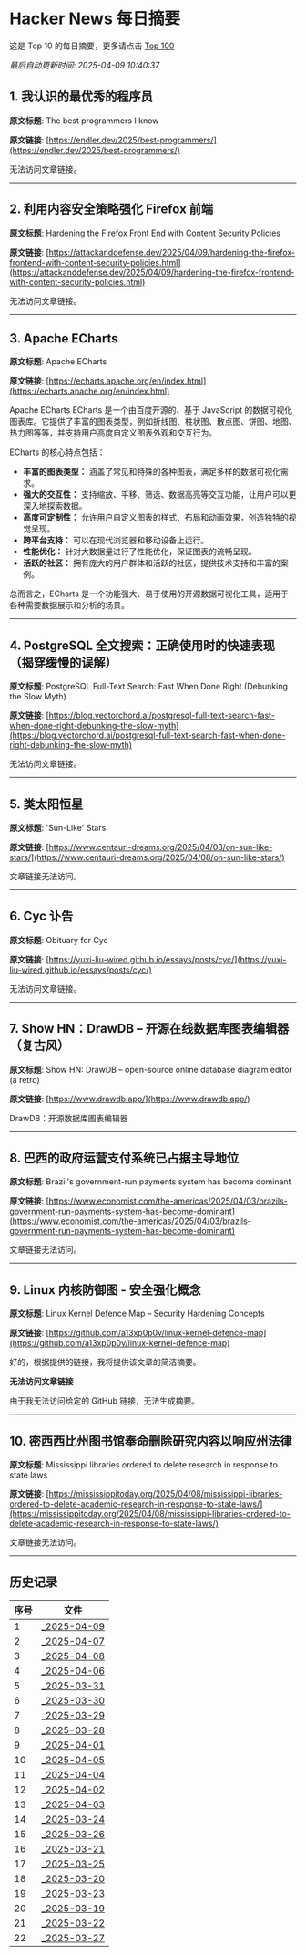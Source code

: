# Hacker News 每日摘要
    
这是 Top 10 的每日摘要，更多请点击 [Top 100](output/hacker_news_summary_2025-04-09.md)

*最后自动更新时间: 2025-04-09 10:40:37*
## 1. 我认识的最优秀的程序员

**原文标题**: The best programmers I know

**原文链接**: [https://endler.dev/2025/best-programmers/](https://endler.dev/2025/best-programmers/)

无法访问文章链接。

---

## 2. 利用内容安全策略强化 Firefox 前端

**原文标题**: Hardening the Firefox Front End with Content Security Policies

**原文链接**: [https://attackanddefense.dev/2025/04/09/hardening-the-firefox-frontend-with-content-security-policies.html](https://attackanddefense.dev/2025/04/09/hardening-the-firefox-frontend-with-content-security-policies.html)

无法访问文章链接。

---

## 3. Apache ECharts

**原文标题**: Apache ECharts

**原文链接**: [https://echarts.apache.org/en/index.html](https://echarts.apache.org/en/index.html)

Apache ECharts
ECharts 是一个由百度开源的、基于 JavaScript 的数据可视化图表库。它提供了丰富的图表类型，例如折线图、柱状图、散点图、饼图、地图、热力图等等，并支持用户高度自定义图表外观和交互行为。

ECharts 的核心特点包括：

*   **丰富的图表类型：** 涵盖了常见和特殊的各种图表，满足多样的数据可视化需求。
*   **强大的交互性：** 支持缩放、平移、筛选、数据高亮等交互功能，让用户可以更深入地探索数据。
*   **高度可定制性：** 允许用户自定义图表的样式、布局和动画效果，创造独特的视觉呈现。
*   **跨平台支持：** 可以在现代浏览器和移动设备上运行。
*   **性能优化：** 针对大数据量进行了性能优化，保证图表的流畅呈现。
*   **活跃的社区：** 拥有庞大的用户群体和活跃的社区，提供技术支持和丰富的案例。

总而言之，ECharts 是一个功能强大、易于使用的开源数据可视化工具，适用于各种需要数据展示和分析的场景。

---

## 4. PostgreSQL 全文搜索：正确使用时的快速表现（揭穿缓慢的误解）

**原文标题**: PostgreSQL Full-Text Search: Fast When Done Right (Debunking the Slow Myth)

**原文链接**: [https://blog.vectorchord.ai/postgresql-full-text-search-fast-when-done-right-debunking-the-slow-myth](https://blog.vectorchord.ai/postgresql-full-text-search-fast-when-done-right-debunking-the-slow-myth)

无法访问文章链接。

---

## 5. 类太阳恒星

**原文标题**: 'Sun-Like' Stars

**原文链接**: [https://www.centauri-dreams.org/2025/04/08/on-sun-like-stars/](https://www.centauri-dreams.org/2025/04/08/on-sun-like-stars/)

文章链接无法访问。

---

## 6. Cyc 讣告

**原文标题**: Obituary for Cyc

**原文链接**: [https://yuxi-liu-wired.github.io/essays/posts/cyc/](https://yuxi-liu-wired.github.io/essays/posts/cyc/)

无法访问文章链接。

---

## 7. Show HN：DrawDB – 开源在线数据库图表编辑器（复古风）

**原文标题**: Show HN: DrawDB – open-source online database diagram editor (a retro)

**原文链接**: [https://www.drawdb.app/](https://www.drawdb.app/)

DrawDB：开源数据库图表编辑器

---

## 8. 巴西的政府运营支付系统已占据主导地位

**原文标题**: Brazil's government-run payments system has become dominant

**原文链接**: [https://www.economist.com/the-americas/2025/04/03/brazils-government-run-payments-system-has-become-dominant](https://www.economist.com/the-americas/2025/04/03/brazils-government-run-payments-system-has-become-dominant)

文章链接无法访问。

---

## 9. Linux 内核防御图 - 安全强化概念

**原文标题**: Linux Kernel Defence Map – Security Hardening Concepts

**原文链接**: [https://github.com/a13xp0p0v/linux-kernel-defence-map](https://github.com/a13xp0p0v/linux-kernel-defence-map)

好的，根据提供的链接，我将提供该文章的简洁摘要。

**无法访问文章链接**

由于我无法访问给定的 GitHub 链接，无法生成摘要。

---

## 10. 密西西比州图书馆奉命删除研究内容以响应州法律

**原文标题**: Mississippi libraries ordered to delete research in response to state laws

**原文链接**: [https://mississippitoday.org/2025/04/08/mississippi-libraries-ordered-to-delete-academic-research-in-response-to-state-laws/](https://mississippitoday.org/2025/04/08/mississippi-libraries-ordered-to-delete-academic-research-in-response-to-state-laws/)

文章链接无法访问。

---

## 历史记录

| 序号 | 文件 |
| --- | --- |
| 1 | [_2025-04-09](output/hacker_news_summary_2025-04-09.md) |
| 2 | [_2025-04-07](output/hacker_news_summary_2025-04-07.md) |
| 3 | [_2025-04-08](output/hacker_news_summary_2025-04-08.md) |
| 4 | [_2025-04-06](output/hacker_news_summary_2025-04-06.md) |
| 5 | [_2025-03-31](output/hacker_news_summary_2025-03-31.md) |
| 6 | [_2025-03-30](output/hacker_news_summary_2025-03-30.md) |
| 7 | [_2025-03-29](output/hacker_news_summary_2025-03-29.md) |
| 8 | [_2025-03-28](output/hacker_news_summary_2025-03-28.md) |
| 9 | [_2025-04-01](output/hacker_news_summary_2025-04-01.md) |
| 10 | [_2025-04-05](output/hacker_news_summary_2025-04-05.md) |
| 11 | [_2025-04-04](output/hacker_news_summary_2025-04-04.md) |
| 12 | [_2025-04-02](output/hacker_news_summary_2025-04-02.md) |
| 13 | [_2025-04-03](output/hacker_news_summary_2025-04-03.md) |
| 14 | [_2025-03-24](output/hacker_news_summary_2025-03-24.md) |
| 15 | [_2025-03-26](output/hacker_news_summary_2025-03-26.md) |
| 16 | [_2025-03-21](output/hacker_news_summary_2025-03-21.md) |
| 17 | [_2025-03-25](output/hacker_news_summary_2025-03-25.md) |
| 18 | [_2025-03-20](output/hacker_news_summary_2025-03-20.md) |
| 19 | [_2025-03-23](output/hacker_news_summary_2025-03-23.md) |
| 20 | [_2025-03-19](output/hacker_news_summary_2025-03-19.md) |
| 21 | [_2025-03-22](output/hacker_news_summary_2025-03-22.md) |
| 22 | [_2025-03-27](output/hacker_news_summary_2025-03-27.md) |
